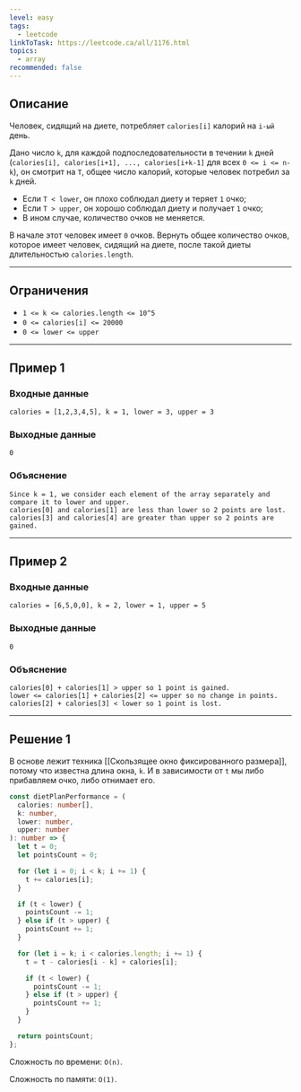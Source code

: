 ```yaml
---
level: easy
tags:
  - leetcode
linkToTask: https://leetcode.ca/all/1176.html
topics:
  - array
recommended: false
---
```

## Описание

Человек, сидящий на диете, потребляет `calories[i]` калорий на `i-ый` день.

Дано число `k`, для каждой подпоследовательности в течении `k` дней (`calories[i], calories[i+1], ..., calories[i+k-1]` для всех `0 <= i <= n-k`), он смотрит на `T`, общее число калорий, которые человек потребил за `k` дней.

- Если `T < lower`, он плохо соблюдал диету и теряет `1` очко;
- Если `T > upper`, он хорошо соблюдал диету и получает `1` очко;
- В ином случае, количество очков не меняется.

В начале этот человек имеет `0` очков. Вернуть общее количество очков, которое имеет человек, сидящий на диете, после такой диеты длительностью `calories.length`.

---
## Ограничения

- `1 <= k <= calories.length <= 10^5`
- `0 <= calories[i] <= 20000`
- `0 <= lower <= upper`

---
## Пример 1

### Входные данные

```
calories = [1,2,3,4,5], k = 1, lower = 3, upper = 3
```
### Выходные данные

```
0
```
### Объяснение

```
Since k = 1, we consider each element of the array separately and compare it to lower and upper.
calories[0] and calories[1] are less than lower so 2 points are lost.
calories[3] and calories[4] are greater than upper so 2 points are gained.
```

---
## Пример 2

### Входные данные

```
calories = [6,5,0,0], k = 2, lower = 1, upper = 5
```
### Выходные данные

```
0
```
### Объяснение

```
calories[0] + calories[1] > upper so 1 point is gained.
lower <= calories[1] + calories[2] <= upper so no change in points.
calories[2] + calories[3] < lower so 1 point is lost.
```

---
## Решение 1

В основе лежит техника [[Скользящее окно фиксированного размера]], потому что известна длина окна, `k`. И в зависимости от `t` мы либо прибавляем очко, либо отнимает его.

```typescript
const dietPlanPerformance = (
  calories: number[],
  k: number,
  lower: number,
  upper: number
): number => {
  let t = 0;
  let pointsCount = 0;

  for (let i = 0; i < k; i += 1) {
    t += calories[i];
  }

  if (t < lower) {
    pointsCount -= 1;
  } else if (t > upper) {
    pointsCount += 1;
  }

  for (let i = k; i < calories.length; i += 1) {
    t = t - calories[i - k] + calories[i];

    if (t < lower) {
      pointsCount -= 1;
    } else if (t > upper) {
      pointsCount += 1;
    }
  }

  return pointsCount;
};
```

Сложность по времени: `O(n)`.

Сложность по памяти: `O(1)`.